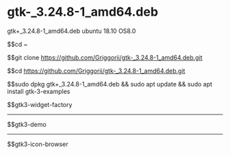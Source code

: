 # gtk-_3.24.8-1_amd64.deb
gtk+_3.24.8-1_amd64.deb ubuntu 18.10 OS8.0

$$cd ~

$$git clone https://github.com/Griggorii/gtk-_3.24.8-1_amd64.deb.git

$$cd https://github.com/Griggorii/gtk-_3.24.8-1_amd64.deb.git

$$sudo dpkg gtk+_3.24.8-1_amd64.deb && sudo apt update && sudo apt install gtk-3-examples

$$gtk3-widget-factory
___________________________________

$$gtk3-demo

___________________________________


$$gtk3-icon-browser
